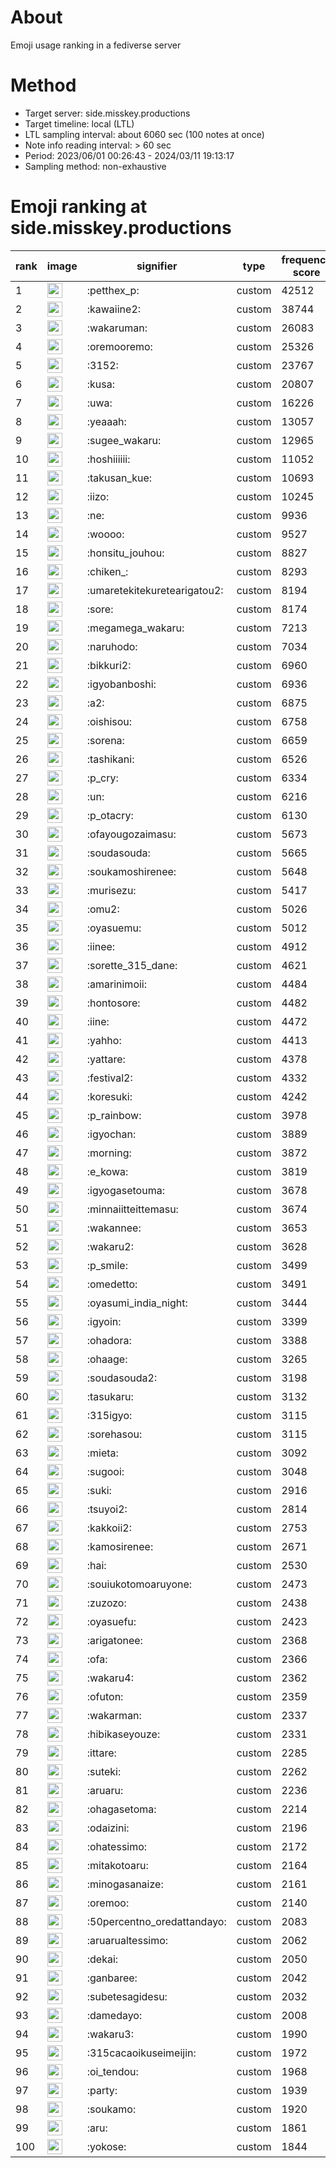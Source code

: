 # About
Emoji usage ranking in a fediverse server

# Method
- Target server: side.misskey.productions
- Target timeline: local (LTL)
- LTL sampling interval: about 6060 sec (100 notes at once)
- Note info reading interval: > 60 sec
- Period: 2023/06/01 00:26:43 - 2024/03/11 19:13:17 
- Sampling method: non-exhaustive

# Emoji ranking at side.misskey.productions

|rank|image|signifier|type|frequency score|
|----|----|----|----|----|
|1|<img height="24" src="https://side.misskey.productions/emoji/petthex_p.webp">|:petthex_p:|custom|42512|
|2|<img height="24" src="https://side.misskey.productions/emoji/kawaiine2.webp">|:kawaiine2:|custom|38744|
|3|<img height="24" src="https://side.misskey.productions/emoji/wakaruman.webp">|:wakaruman:|custom|26083|
|4|<img height="24" src="https://side.misskey.productions/emoji/oremooremo.webp">|:oremooremo:|custom|25326|
|5|<img height="24" src="https://side.misskey.productions/emoji/3152.webp">|:3152:|custom|23767|
|6|<img height="24" src="https://side.misskey.productions/emoji/kusa.webp">|:kusa:|custom|20807|
|7|<img height="24" src="https://side.misskey.productions/emoji/uwa.webp">|:uwa:|custom|16226|
|8|<img height="24" src="https://side.misskey.productions/emoji/yeaaah.webp">|:yeaaah:|custom|13057|
|9|<img height="24" src="https://side.misskey.productions/emoji/sugee_wakaru.webp">|:sugee_wakaru:|custom|12965|
|10|<img height="24" src="https://side.misskey.productions/emoji/hoshiiiiii.webp">|:hoshiiiiii:|custom|11052|
|11|<img height="24" src="https://side.misskey.productions/emoji/takusan_kue.webp">|:takusan_kue:|custom|10693|
|12|<img height="24" src="https://side.misskey.productions/emoji/iizo.webp">|:iizo:|custom|10245|
|13|<img height="24" src="https://side.misskey.productions/emoji/ne.webp">|:ne:|custom|9936|
|14|<img height="24" src="https://side.misskey.productions/emoji/woooo.webp">|:woooo:|custom|9527|
|15|<img height="24" src="https://side.misskey.productions/emoji/honsitu_jouhou.webp">|:honsitu_jouhou:|custom|8827|
|16|<img height="24" src="https://side.misskey.productions/emoji/chiken_.webp">|:chiken_:|custom|8293|
|17|<img height="24" src="https://side.misskey.productions/emoji/umaretekitekuretearigatou2.webp">|:umaretekitekuretearigatou2:|custom|8194|
|18|<img height="24" src="https://side.misskey.productions/emoji/sore.webp">|:sore:|custom|8174|
|19|<img height="24" src="https://side.misskey.productions/emoji/megamega_wakaru.webp">|:megamega_wakaru:|custom|7213|
|20|<img height="24" src="https://side.misskey.productions/emoji/naruhodo.webp">|:naruhodo:|custom|7034|
|21|<img height="24" src="https://side.misskey.productions/emoji/bikkuri2.webp">|:bikkuri2:|custom|6960|
|22|<img height="24" src="https://side.misskey.productions/emoji/igyobanboshi.webp">|:igyobanboshi:|custom|6936|
|23|<img height="24" src="https://side.misskey.productions/emoji/a2.webp">|:a2:|custom|6875|
|24|<img height="24" src="https://side.misskey.productions/emoji/oishisou.webp">|:oishisou:|custom|6758|
|25|<img height="24" src="https://side.misskey.productions/emoji/sorena.webp">|:sorena:|custom|6659|
|26|<img height="24" src="https://side.misskey.productions/emoji/tashikani.webp">|:tashikani:|custom|6526|
|27|<img height="24" src="https://side.misskey.productions/emoji/p_cry.webp">|:p_cry:|custom|6334|
|28|<img height="24" src="https://side.misskey.productions/emoji/un.webp">|:un:|custom|6216|
|29|<img height="24" src="https://side.misskey.productions/emoji/p_otacry.webp">|:p_otacry:|custom|6130|
|30|<img height="24" src="https://side.misskey.productions/emoji/ofayougozaimasu.webp">|:ofayougozaimasu:|custom|5673|
|31|<img height="24" src="https://side.misskey.productions/emoji/soudasouda.webp">|:soudasouda:|custom|5665|
|32|<img height="24" src="https://side.misskey.productions/emoji/soukamoshirenee.webp">|:soukamoshirenee:|custom|5648|
|33|<img height="24" src="https://side.misskey.productions/emoji/murisezu.webp">|:murisezu:|custom|5417|
|34|<img height="24" src="https://side.misskey.productions/emoji/omu2.webp">|:omu2:|custom|5026|
|35|<img height="24" src="https://side.misskey.productions/emoji/oyasuemu.webp">|:oyasuemu:|custom|5012|
|36|<img height="24" src="https://side.misskey.productions/emoji/iinee.webp">|:iinee:|custom|4912|
|37|<img height="24" src="https://side.misskey.productions/emoji/sorette_315_dane.webp">|:sorette_315_dane:|custom|4621|
|38|<img height="24" src="https://side.misskey.productions/emoji/amarinimoii.webp">|:amarinimoii:|custom|4484|
|39|<img height="24" src="https://side.misskey.productions/emoji/hontosore.webp">|:hontosore:|custom|4482|
|40|<img height="24" src="https://side.misskey.productions/emoji/iine.webp">|:iine:|custom|4472|
|41|<img height="24" src="https://side.misskey.productions/emoji/yahho.webp">|:yahho:|custom|4413|
|42|<img height="24" src="https://side.misskey.productions/emoji/yattare.webp">|:yattare:|custom|4378|
|43|<img height="24" src="https://side.misskey.productions/emoji/festival2.webp">|:festival2:|custom|4332|
|44|<img height="24" src="https://side.misskey.productions/emoji/koresuki.webp">|:koresuki:|custom|4242|
|45|<img height="24" src="https://side.misskey.productions/emoji/p_rainbow.webp">|:p_rainbow:|custom|3978|
|46|<img height="24" src="https://side.misskey.productions/emoji/igyochan.webp">|:igyochan:|custom|3889|
|47|<img height="24" src="https://side.misskey.productions/emoji/morning.webp">|:morning:|custom|3872|
|48|<img height="24" src="https://side.misskey.productions/emoji/e_kowa.webp">|:e_kowa:|custom|3819|
|49|<img height="24" src="https://side.misskey.productions/emoji/igyogasetouma.webp">|:igyogasetouma:|custom|3678|
|50|<img height="24" src="https://side.misskey.productions/emoji/minnaiitteittemasu.webp">|:minnaiitteittemasu:|custom|3674|
|51|<img height="24" src="https://side.misskey.productions/emoji/wakannee.webp">|:wakannee:|custom|3653|
|52|<img height="24" src="https://side.misskey.productions/emoji/wakaru2.webp">|:wakaru2:|custom|3628|
|53|<img height="24" src="https://side.misskey.productions/emoji/p_smile.webp">|:p_smile:|custom|3499|
|54|<img height="24" src="https://side.misskey.productions/emoji/omedetto.webp">|:omedetto:|custom|3491|
|55|<img height="24" src="https://side.misskey.productions/emoji/oyasumi_india_night.webp">|:oyasumi_india_night:|custom|3444|
|56|<img height="24" src="https://side.misskey.productions/emoji/igyoin.webp">|:igyoin:|custom|3399|
|57|<img height="24" src="https://side.misskey.productions/emoji/ohadora.webp">|:ohadora:|custom|3388|
|58|<img height="24" src="https://side.misskey.productions/emoji/ohaage.webp">|:ohaage:|custom|3265|
|59|<img height="24" src="https://side.misskey.productions/emoji/soudasouda2.webp">|:soudasouda2:|custom|3198|
|60|<img height="24" src="https://side.misskey.productions/emoji/tasukaru.webp">|:tasukaru:|custom|3132|
|61|<img height="24" src="https://side.misskey.productions/emoji/315igyo.webp">|:315igyo:|custom|3115|
|62|<img height="24" src="https://side.misskey.productions/emoji/sorehasou.webp">|:sorehasou:|custom|3115|
|63|<img height="24" src="https://side.misskey.productions/emoji/mieta.webp">|:mieta:|custom|3092|
|64|<img height="24" src="https://side.misskey.productions/emoji/sugooi.webp">|:sugooi:|custom|3048|
|65|<img height="24" src="https://side.misskey.productions/emoji/suki.webp">|:suki:|custom|2916|
|66|<img height="24" src="https://side.misskey.productions/emoji/tsuyoi2.webp">|:tsuyoi2:|custom|2814|
|67|<img height="24" src="https://side.misskey.productions/emoji/kakkoii2.webp">|:kakkoii2:|custom|2753|
|68|<img height="24" src="https://side.misskey.productions/emoji/kamosirenee.webp">|:kamosirenee:|custom|2671|
|69|<img height="24" src="https://side.misskey.productions/emoji/hai.webp">|:hai:|custom|2530|
|70|<img height="24" src="https://side.misskey.productions/emoji/souiukotomoaruyone.webp">|:souiukotomoaruyone:|custom|2473|
|71|<img height="24" src="https://side.misskey.productions/emoji/zuzozo.webp">|:zuzozo:|custom|2438|
|72|<img height="24" src="https://side.misskey.productions/emoji/oyasuefu.webp">|:oyasuefu:|custom|2423|
|73|<img height="24" src="https://side.misskey.productions/emoji/arigatonee.webp">|:arigatonee:|custom|2368|
|74|<img height="24" src="https://side.misskey.productions/emoji/ofa.webp">|:ofa:|custom|2366|
|75|<img height="24" src="https://side.misskey.productions/emoji/wakaru4.webp">|:wakaru4:|custom|2362|
|76|<img height="24" src="https://side.misskey.productions/emoji/ofuton.webp">|:ofuton:|custom|2359|
|77|<img height="24" src="https://side.misskey.productions/emoji/wakarman.webp">|:wakarman:|custom|2337|
|78|<img height="24" src="https://side.misskey.productions/emoji/hibikaseyouze.webp">|:hibikaseyouze:|custom|2331|
|79|<img height="24" src="https://side.misskey.productions/emoji/ittare.webp">|:ittare:|custom|2285|
|80|<img height="24" src="https://side.misskey.productions/emoji/suteki.webp">|:suteki:|custom|2262|
|81|<img height="24" src="https://side.misskey.productions/emoji/aruaru.webp">|:aruaru:|custom|2236|
|82|<img height="24" src="https://side.misskey.productions/emoji/ohagasetoma.webp">|:ohagasetoma:|custom|2214|
|83|<img height="24" src="https://side.misskey.productions/emoji/odaizini.webp">|:odaizini:|custom|2196|
|84|<img height="24" src="https://side.misskey.productions/emoji/ohatessimo.webp">|:ohatessimo:|custom|2172|
|85|<img height="24" src="https://side.misskey.productions/emoji/mitakotoaru.webp">|:mitakotoaru:|custom|2164|
|86|<img height="24" src="https://side.misskey.productions/emoji/minogasanaize.webp">|:minogasanaize:|custom|2161|
|87|<img height="24" src="https://side.misskey.productions/emoji/oremoo.webp">|:oremoo:|custom|2140|
|88|<img height="24" src="https://side.misskey.productions/emoji/50percentno_oredattandayo.webp">|:50percentno_oredattandayo:|custom|2083|
|89|<img height="24" src="https://side.misskey.productions/emoji/aruarualtessimo.webp">|:aruarualtessimo:|custom|2062|
|90|<img height="24" src="https://side.misskey.productions/emoji/dekai.webp">|:dekai:|custom|2050|
|91|<img height="24" src="https://side.misskey.productions/emoji/ganbaree.webp">|:ganbaree:|custom|2042|
|92|<img height="24" src="https://side.misskey.productions/emoji/subetesagidesu.webp">|:subetesagidesu:|custom|2032|
|93|<img height="24" src="https://side.misskey.productions/emoji/damedayo.webp">|:damedayo:|custom|2008|
|94|<img height="24" src="https://side.misskey.productions/emoji/wakaru3.webp">|:wakaru3:|custom|1990|
|95|<img height="24" src="https://side.misskey.productions/emoji/315cacaoikuseimeijin.webp">|:315cacaoikuseimeijin:|custom|1972|
|96|<img height="24" src="https://side.misskey.productions/emoji/oi_tendou.webp">|:oi_tendou:|custom|1968|
|97|<img height="24" src="https://side.misskey.productions/emoji/party.webp">|:party:|custom|1939|
|98|<img height="24" src="https://side.misskey.productions/emoji/soukamo.webp">|:soukamo:|custom|1920|
|99|<img height="24" src="https://side.misskey.productions/emoji/aru.webp">|:aru:|custom|1861|
|100|<img height="24" src="https://side.misskey.productions/emoji/yokose.webp">|:yokose:|custom|1844|
